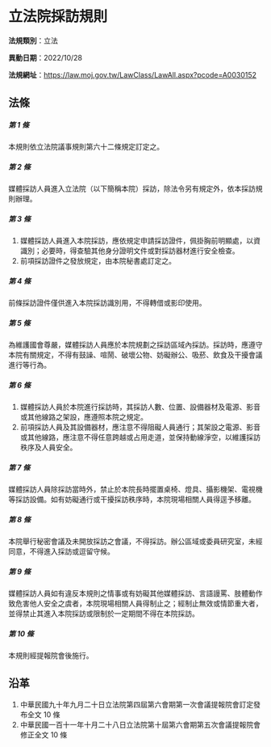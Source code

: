 # 立法院採訪規則

**法規類別**：立法

**異動日期**：2022/10/28  

**法規網址**：https://law.moj.gov.tw/LawClass/LawAll.aspx?pcode=A0030152





## 法條
##### 第 1 條
本規則依立法院議事規則第六十二條規定訂定之。

##### 第 2 條
媒體採訪人員進入立法院（以下簡稱本院）採訪，除法令另有規定外，依本採訪規則辦理。

##### 第 3 條
1. 媒體採訪人員進入本院採訪，應依規定申請採訪證件，佩掛胸前明顯處，以資識別；必要時，得查驗其他身分證明文件或對採訪器材進行安全檢查。
1. 前項採訪證件之發放規定，由本院秘書處訂定之。

##### 第 4 條
前條採訪證件僅供進入本院採訪識別用，不得轉借或影印使用。

##### 第 5 條
為維護國會尊嚴，媒體採訪人員應於本院規劃之採訪區域內採訪。採訪時，應遵守本院有關規定，不得有鼓譟、喧鬧、破壞公物、妨礙辦公、吸菸、飲食及干擾會議進行等行為。

##### 第 6 條
1. 媒體採訪人員於本院進行採訪時，其採訪人數、位置、設備器材及電源、影音或其他線路之架設，應遵照本院之規定。
1. 前項採訪人員及其設備器材，應注意不得阻礙人員通行；其架設之電源、影音或其他線路，應注意不得任意跨越或占用走道，並保持動線淨空，以維護採訪秩序及人員安全。

##### 第 7 條
媒體採訪人員除採訪當時外，禁止於本院長時擺置桌椅、燈具、攝影機架、電視機等採訪設備。如有妨礙通行或干擾採訪秩序時，本院現場相關人員得逕予移離。

##### 第 8 條
本院舉行秘密會議及未開放採訪之會議，不得採訪。辦公區域或委員研究室，未經同意，不得進入採訪或逗留守候。

##### 第 9 條
媒體採訪人員如有違反本規則之情事或有妨礙其他媒體採訪、言語謾罵、肢體動作致危害他人安全之虞者，本院現場相關人員得制止之；經制止無效或情節重大者，並得禁止其進入本院採訪或限制於一定期間不得在本院採訪。

##### 第 10 條
本規則經提報院會後施行。

## 沿革
1. 中華民國九十年九月二十日立法院第四屆第六會期第一次會議提報院會訂定發布全文 10 條
1. 中華民國一百十一年十月二十八日立法院第十屆第六會期第五次會議提報院會修正全文 10 條
